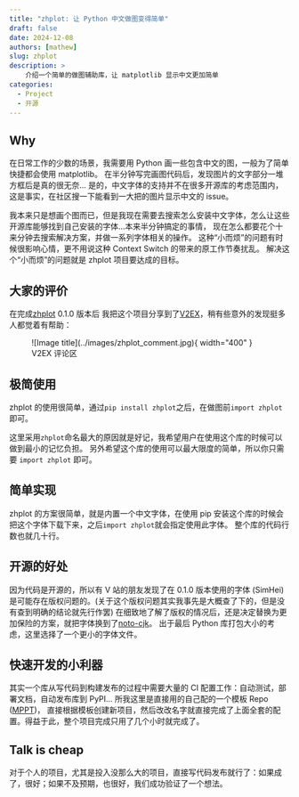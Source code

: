 ```yaml
---
title: "zhplot: 让 Python 中文做图变得简单"
draft: false
date: 2024-12-08
authors: [mathew]
slug: zhplot
description: >
    介绍一个简单的做图辅助库，让 matplotlib 显示中文更加简单
categories:
  - Project
  - 开源
---
```


## Why

在日常工作的少数的场景，我需要用 Python 画一些包含中文的图，一般为了简单快捷都会使用 matplotlib。
在半分钟写完画图代码后，发现图片的文字部分一堆方框后是真的很无奈...
是的，中文字体的支持并不在很多开源库的考虑范围内，这是事实，在社区搜一下能看到一大把的图片显示中文的 issue。

我本来只是想画个图而已，但是我现在需要去搜索怎么安装中文字体，怎么让这些开源库能够找到自己安装的字体...本来半分钟搞定的事情，
现在怎么都要花个十来分钟去搜索解决方案，并做一系列字体相关的操作。
这种“小而烦”的问题有时候很影响心情，更不用说这种 Context Switch 的带来的原工作节奏扰乱。
解决这个“小而烦”的问题就是 zhplot 项目要达成的目标。

<!-- more -->

## 大家的评价
在完成[zhplot](https://github.com/shenxiangzhuang/zhplot) 0.1.0 版本后
我把这个项目分享到了[V2EX](https://www.v2ex.com/t/1093996)，稍有些意外的发现挺多人都觉着有帮助：

<figure markdown="span">
  ![Image title](../images/zhplot_comment.jpg){ width="400" }
  <figcaption>V2EX 评论区</figcaption>
</figure>

## 极简使用

zhplot 的使用很简单，通过`pip install zhplot`之后，在做图前`import zhplot`即可。

这里采用`zhplot`命名最大的原因就是好记，我希望用户在使用这个库的时候可以做到最小的记忆负担。
另外希望这个库的使用可以最大限度的简单，所以你只需要 `import zhplot` 即可。

## 简单实现
zhplot 的方案很简单，就是内置一个中文字体，在使用 pip 安装这个库的时候会把这个字体下载下来，之后`import zhplot`就会指定使用此字体。
整个库的代码行数也就几十行。


## 开源的好处

因为代码是开源的，所以有 V 站的朋友发现了在 0.1.0 版本使用的字体 (SimHei)
是可能存在版权问题的。(关于这个版权问题其实我事先是大概查了下的，但是没有查到明确的结论就先行作罢)
在细致地了解了版权的情况后，还是决定替换为更加保险的方案，就把字体换到了[noto-cjk](https://github.com/notofonts/noto-cjk)。
出于最后 Python 库打包大小的考虑，这里选择了一个更小的字体文件。

## 快速开发的小利器

其实一个库从写代码到构建发布的过程中需要大量的 CI 配置工作：自动测试，部署文档，自动发布库到 PyPI...
所我这里是直接用的自己配的一个模板 Repo ([MPPT](https://github.com/shenxiangzhuang/mppt))，
直接根据模板创建新项目，然后改改名字就直接完成了上面全套的配置。得益于此，整个项目完成只用了几个小时就完成了。


## Talk is cheap

对于个人的项目，尤其是投入没那么大的项目，直接写代码发布就行了：如果成了，很好；如果不及预期，也很好，我们成功验证了一个想法。

